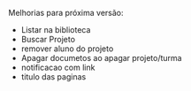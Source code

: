 Melhorias para próxima versão:
- Listar na biblioteca
- Buscar Projeto 
- remover aluno do projeto
- Apagar documetos ao apagar projeto/turma
- notificacao com link
- titulo das paginas
